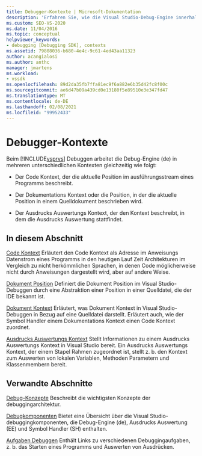 ```yaml
---
title: Debugger-Kontexte | Microsoft-Dokumentation
description: 'Erfahren Sie, wie die Visual Studio-Debug-Engine innerhalb unterschiedlicher Kontexte funktioniert: Code Kontext, Dokumentations Kontext oder Position und Ausdrucks Auswertungs Kontext.'
ms.custom: SEO-VS-2020
ms.date: 11/04/2016
ms.topic: conceptual
helpviewer_keywords:
- debugging [Debugging SDK], contexts
ms.assetid: 79808036-b680-4e4c-9c61-4ed43aa11323
author: acangialosi
ms.author: anthc
manager: jmartens
ms.workload:
- vssdk
ms.openlocfilehash: 89d2da35fb7ffa81ec9f6a882e6b35d42fc8f00c
ms.sourcegitcommit: ae6d47b09a439cd0e13180f5e89510e3e347fd47
ms.translationtype: MT
ms.contentlocale: de-DE
ms.lasthandoff: 02/08/2021
ms.locfileid: "99952433"
---
```

# <a name="debugger-contexts"></a>Debugger-Kontexte
Beim [!INCLUDE[vsprvs](../../code-quality/includes/vsprvs_md.md)] Debuggen arbeitet die Debug-Engine (de) in mehreren unterschiedlichen Kontexten gleichzeitig wie folgt:

- Der Code Kontext, der die aktuelle Position im ausführungsstream eines Programms beschreibt.

- Der Dokumentations Kontext oder die Position, in der die aktuelle Position in einem Quelldokument beschrieben wird.

- Der Ausdrucks Auswertungs Kontext, der den Kontext beschreibt, in dem die Ausdrucks Auswertung stattfindet.

## <a name="in-this-section"></a>In diesem Abschnitt
 [Code Kontext](../../extensibility/debugger/code-context.md) Erläutert den Code Kontext als Adresse im Anweisungs Datenstrom eines Programms in den heutigen Lauf Zeit Architekturen im Vergleich zu nicht herkömmlichen Sprachen, in denen Code möglicherweise nicht durch Anweisungen dargestellt wird, aber auf andere Weise.

 [Dokument Position](../../extensibility/debugger/document-position.md) Definiert die Dokument Position im Visual Studio-Debuggen durch eine Abstraktion einer Position in einer Quelldatei, die der IDE bekannt ist.

 [Dokument Kontext](../../extensibility/debugger/document-context.md) Erläutert, was Dokument Kontext in Visual Studio-Debuggen in Bezug auf eine Quelldatei darstellt. Erläutert auch, wie der Symbol Handler einem Dokumentations Kontext einen Code Kontext zuordnet.

 [Ausdrucks Auswertungs Kontext](../../extensibility/debugger/expression-evaluation-context.md) Stellt Informationen zu einem Ausdrucks Auswertungs Kontext in Visual Studio bereit. Ein Ausdrucks Auswertungs Kontext, der einem Stapel Rahmen zugeordnet ist, stellt z. b. den Kontext zum Auswerten von lokalen Variablen, Methoden Parametern und Klassenmembern bereit.

## <a name="related-sections"></a>Verwandte Abschnitte
 [Debug-Konzepte](../../extensibility/debugger/debugger-concepts.md) Beschreibt die wichtigsten Konzepte der debuggingarchitektur.

 [Debugkomponenten](../../extensibility/debugger/debugger-components.md) Bietet eine Übersicht über die Visual Studio-debuggingkomponenten, die Debug-Engine (de), Ausdrucks Auswertung (EE) und Symbol Handler (SH) enthalten.

 [Aufgaben Debuggen](../../extensibility/debugger/debugging-tasks.md) Enthält Links zu verschiedenen Debuggingaufgaben, z. b. das Starten eines Programms und Auswerten von Ausdrücken.
